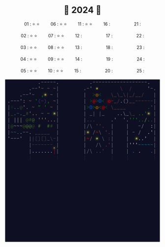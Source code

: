 <h1 style="text-align: center;">🎅 2024 🎄 </h1>

<p style="text-align: center;"> 01 : ⭐ ⭐ &emsp;&emsp; 06 : ⭐ ⭐ &emsp;&emsp; 11 : ⭐ ⭐ &emsp;&emsp; 16 :      &emsp;&emsp;&emsp;&emsp;&emsp; 21 :  </p>
<p style="text-align: center;"> 02 : ⭐ ⭐ &emsp;&emsp; 07 : ⭐ ⭐ &emsp;&emsp; 12 : &emsp;&emsp;&emsp;&emsp;&emsp; 17 :      &emsp;&emsp;&emsp;&emsp;&emsp; 22 :  </p>
<p style="text-align: center;"> 03 : ⭐ ⭐ &emsp;&emsp; 08 : ⭐ ⭐ &emsp;&emsp; 13 : &emsp;&emsp;&emsp;&emsp;&emsp; 18 :      &emsp;&emsp;&emsp;&emsp;&emsp; 23 :  </p>
<p style="text-align: center;"> 04 : ⭐ ⭐ &emsp;&emsp; 09 : ⭐ ⭐ &emsp;&emsp; 14 : &emsp;&emsp;&emsp;&emsp;&emsp; 19 :      &emsp;&emsp;&emsp;&emsp;&emsp; 24 :  </p>
<p style="text-align: center;"> 05 : ⭐ ⭐ &emsp;&emsp; 10 : ⭐ ⭐ &emsp;&emsp; 15 : &emsp;&emsp;&emsp;&emsp;&emsp; 20 :      &emsp;&emsp;&emsp;&emsp;&emsp; 25 :  </p>

<p style="text-align: center;">
  <img src="../screenshots/2024.png"  alt="2024"/>
</p>
